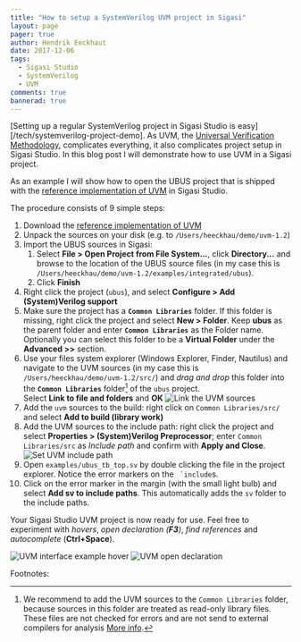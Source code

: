 ```yaml
---
title: "How to setup a SystemVerilog UVM project in Sigasi"
layout: page
pager: true
author: Hendrik Eeckhaut
date: 2017-12-06
tags: 
  - Sigasi Studio
  - SystemVerilog
  - UVM
comments: true
bannerad: true
---
```


[Setting up a regular SystemVerilog project in Sigasi Studio is easy][/tech/systemverilog-project-demo]. As UVM, the [Universal Verification Methodology](https://en.wikipedia.org/wiki/Universal_Verification_Methodology), complicates everything, it also complicates project setup in Sigasi Studio. In this blog post I will demonstrate how to use UVM in a Sigasi project.

As an example I will show how to open the UBUS project that is shipped with the [reference implementation of UVM](http://www.accellera.org/downloads/standards/uvm) in Sigasi Studio.

The procedure consists of 9 simple steps:

1. Download the [reference implementation of UVM](http://www.accellera.org/images/downloads/standards/uvm/uvm-1.2.tar.gz)
1. Unpack the sources on your disk (e.g. to `/Users/heeckhau/demo/uvm-1.2`)
1. Import the UBUS sources in Sigasi:
    1. Select **File > Open Project from File System...**, click **Directory...** and browse to the location of the UBUS source files (in my case this is `/Users/heeckhau/demo/uvm-1.2/examples/integrated/ubus`).
    1. Click **Finish**
1. Right click the project (`ubus`), and select **Configure > Add (System)Verilog support**
1. Make sure the project has a **`Common Libraries`** folder. If this folder is missing, right click the project and select **New > Folder**. Keep **ubus** as the parent folder and enter **`Common Libraries`** as the Folder name. Optionally you can select this folder to be a **Virtual Folder** under the **Advanced >>** section.
1. Use your files system explorer (Windows Explorer, Finder, Nautilus) and navigate to the UVM sources (in my case this is `/Users/heeckhau/demo/uvm-1.2/src/`) and *drag and drop* this folder into the **`Common Libraries`** folder[^commonLibraries] of the `ubus` project.  
  Select **Link to file and folders** and **OK**
  ![Link the UVM sources](systemverilog-uvm-demo/link_uvm_sources.png)
1. Add the `uvm` sources to the build: right click on `Common Libraries/src/` and select **Add to build (library work)**  
1. Add the UVM sources to the include path: right click the project and select **Properties > (System)Verilog Preprocessor**; enter `Common Libraries/src` as *Include path* and confirm with **Apply and Close**.
  ![Set UVM include path](systemverilog-uvm-demo/uvm_include_path.png)
1. Open `examples/ubus_tb_top.sv` by double clicking the file in the project explorer. Notice the error markers on the `` `include``s.
1. Click on the error marker in the margin (with the small light bulb) and select **Add sv to include paths**. This automatically adds the `sv` folder to the include paths.

Your Sigasi Studio UVM project is now ready for use. Feel free to experiment with *hovers*, *open declaration (**F3**)*, *find references* and *autocomplete* (**Ctrl+Space**).

![UVM interface example hover](systemverilog-uvm-demo/uvm_hover.png)
![UVM open declaration](systemverilog-uvm-demo/uvm_open_declaration.png)


Footnotes:
[^commonLibraries]: We recommend to add the UVM sources to the `Common Libraries` folder, because sources in this folder are treated as read-only library files. These files are not checked for errors and are not send to external compilers for analysis [More info](/manual/libraries#libraries-common).
